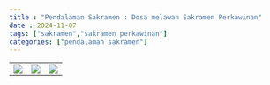 ```yaml
---
title : "Pendalaman Sakramen : Dosa melawan Sakramen Perkawinan"
date : 2024-11-07
tags: ["sakramen","sakramen perkawinan"]
categories: ["pendalaman sakramen"]
---
```

| | | |
|---|---|---|
| ![](/img/sakramen7nov241.avif) | ![](/img/sakramen7nov24.avif) | ![](/img/sakramen7nov242.avif) |